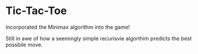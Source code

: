 # Tic-Tac-Toe
Incorporated the Minimax algorithm into the game!

Still in awe of how a seemingly simple recurisvie algorthim predicts the best possbile move.
